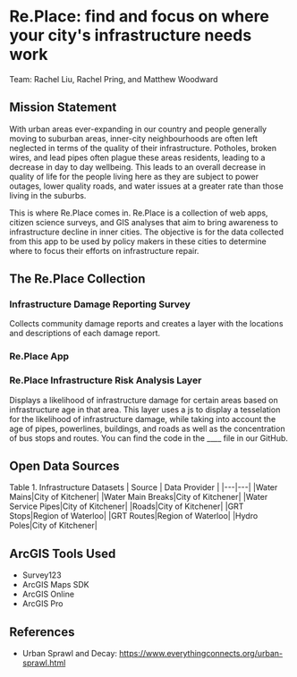 # Re.Place: find and focus on where your city's infrastructure needs work
Team: Rachel Liu, Rachel Pring, and Matthew Woodward
## Mission Statement
With urban areas ever-expanding in our country and people generally moving to suburban areas, inner-city neighbourhoods are often left neglected in terms of the quality of their infrastructure. Potholes, broken wires, and lead pipes often plague these areas residents, leading to a decrease in day to day wellbeing. This leads to an overall decrease in quality of life for the people living here as they are subject to power outages, lower quality roads, and water issues at a greater rate than those living in the suburbs. 

This is where Re.Place comes in. Re.Place is a collection of web apps, citizen science surveys, and GIS analyses that aim to bring awareness to infrastructure decline in inner cities. The objective is for the data collected from this app to be used by policy makers in these cities to determine where to focus their efforts on infrastructure repair.
## The Re.Place Collection
### Infrastructure Damage Reporting Survey
Collects community damage reports and creates a layer with the locations and descriptions of each damage report.
### Re.Place App
### Re.Place Infrastructure Risk Analysis Layer
Displays a likelihood of infrastructure damage for certain areas based on infrastructure age in that area. This layer uses a js to display a tesselation for the likelihood of infrastructure damage, while taking into account the age of pipes, powerlines, buildings, and roads as well as the concentration of bus stops and routes. You can find the code in the ____ file in our GitHub.
## Open Data Sources
Table 1. Infrastructure Datasets
| Source | Data Provider |
|---|---|
|Water Mains|City of Kitchener|
|Water Main Breaks|City of Kitchener| 
|Water Service Pipes|City of Kitchener|
|Roads|City of Kitchener|
|GRT Stops|Region of Waterloo|
|GRT Routes|Region of Waterloo|
|Hydro Poles|City of Kitchener|
## ArcGIS Tools Used
- Survey123
- ArcGIS Maps SDK
- ArcGIS Online
- ArcGIS Pro
## References
- Urban Sprawl and Decay: https://www.everythingconnects.org/urban-sprawl.html
